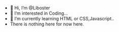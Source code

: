- 👋 Hi, I’m @Liboster
- 👀 I’m interested in Coding...
- 🌱 I’m currently learning HTML or CSS,Javascript..
- There is nothing here for now here.
<!---
libostergamer/libostergamer is a ✨ special ✨ repository because its `README.md` (this file) appears on your GitHub profile.
You can click the Preview link to take a look at your changes.
--->
